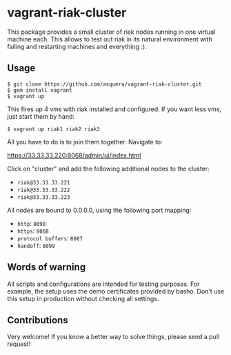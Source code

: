 # vagrant-riak-cluster

This package provides a small cluster of riak nodes running in one virtual machine each. This allows to test out riak in its natural environment with failing and restarting machines and everything :).

## Usage
  
    $ git clone https://github.com/asquera/vagrant-riak-cluster.git
    $ gem install vagrant
    $ vagrant up
  
This fires up 4 vms with riak installed and configured. If you want less vms, just start them by hand:

    $ vagrant up riak1 riak2 riak3

All you have to do is to join them together. Navigate to:

  https://33.33.33.220:8068/admin/ui/index.html
  
Click on "cluster" and add the following additional nodes to the cluster:

* `riak@33.33.33.221`
* `riak@33.33.33.222`
* `riak@33.33.33.223`

All nodes are bound to 0.0.0.0, using the following port mapping:

* `http`: `8098`
* `https`: `8068`
* `protocol buffers`: `8087`
* `handoff`: `8099`

## Words of warning

All scripts and configurations are intended for testing purposes. For example, the setup uses the demo certificates provided by basho. Don't use this setup in production without checking all settings.

## Contributions

Very welcome! If you know a better way to solve things, please send a pull request!
